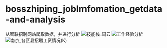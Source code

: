 # bosszhiping_jobImfomation_getdata-and-analysis
从智联招聘网站爬取数据，并进行分析
![技能栈_词云](https://user-images.githubusercontent.com/48920272/218027434-2f08b0aa-0059-46eb-8bff-8d006bac0e4e.png)
![工作经验分析](https://user-images.githubusercontent.com/48920272/218027468-99fe6f8a-6b21-483c-9c9c-21acd6d0419d.jpg)
![南京_各区县招聘工资情况(K)](https://user-images.githubusercontent.com/48920272/218027490-c6489e4b-902f-4164-95e4-ce701dbd5457.jpg)
